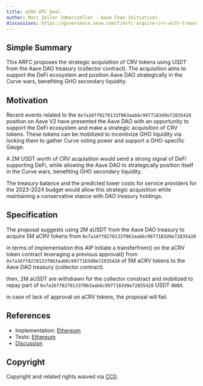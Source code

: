 ```yaml
---
title: aCRV OTC Deal
author: Marc Zeller (@marczeller - Aave Chan Initiative)
discussions: https://governance.aave.com/t/arfc-acquire-crv-with-treasury-usdt/14251
---
```


## Simple Summary

This ARFC proposes the strategic acquisition of CRV tokens using USDT from the Aave DAO treasury (collector contract). The acquisition aims to support the DeFi ecosystem and position Aave DAO strategically in the Curve wars, benefiting GHO secondary liquidity.

## Motivation

Recent events related to the `0x7a16ff8270133f063aab6c9977183d9e72835428` position on Aave V2 have presented the Aave DAO with an opportunity to support the DeFi ecosystem and make a strategic acquisition of CRV tokens. These tokens can be mobilized to incentivize GHO liquidity via locking them to gather Curve voting power and support a GHO-specific Gauge.

A 2M USDT worth of CRV acquisition would send a strong signal of DeFi supporting DeFi, while allowing the Aave DAO to strategically position itself in the Curve wars, benefiting GHO secondary liquidity.

The treasury balance and the predicted lower costs for service providers for the 2023-2024 budget would allow this strategic acquisition while maintaining a conservative stance with DAO treasury holdings.

## Specification

The proposal suggests using 2M aUSDT from the Aave DAO treasury to acquire 5M aCRV tokens from `0x7a16ff8270133f063aab6c9977183d9e72835428`

in terms of implementation this AIP initiate a transferfrom() on the aCRV token contract leveraging a previous approval() from `0x7a16ff8270133f063aab6c9977183d9e72835428` of 5M aCRV tokens to the Aave DAO treasury (collector contract).

then, 2M aUSDT are withdrawn for the collector constract and mobilized to repay part of `0x7a16ff8270133f063aab6c9977183d9e72835428` USDT debt.

in case of lack of approval on aCRV tokens, the proposal will fail.


## References

- Implementation: [Ethereum](https://github.com/bgd-labs/aave-proposals/blob/main/src/AaveV2_Eth_CRV_OTC_Deal_20230508/AaveV2_Eth_CRV_OTC_Deal_20230508.sol)
- Tests: [Ethereum](https://github.com/bgd-labs/aave-proposals/blob/main/src/AaveV2_Eth_CRV_OTC_Deal_20230508/AaveV2_Eth_CRV_OTC_Deal_20230508.t.sol)
- [Discussion](https://governance.aave.com/t/arfc-acquire-crv-with-treasury-usdt/14251)

## Copyright

Copyright and related rights waived via [CC0](https://creativecommons.org/publicdomain/zero/1.0/).
